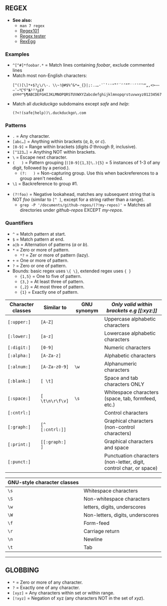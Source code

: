 
## REGEX

- **See also:**
  - `man 7 regex`
  - [Regex101](https://www.regex101.com/)
  - [Regex tester](https://www.regextester.com/)
  - [RexEgg](http://www.rexegg.com)

### Examples

- `^[^#]*foobar.*` = Match lines containing *foobar*, exclude commented lines
- Match most non-English characters:
  ```
  [^()[\]*+$?¿\/\-. \\~!@#$%^&*=_{}|;:․‥…·¨`‛''"‟’´‘’“”′‵″‶‴‷⁗„,<>—‒―¯–℃℉°№¹²³µ£¥¢©®℗™§¶ABCDEFGHIJKLMNOPQRSTUVWXYZabcdefghijklmnopqrstuvwxyz0123456789]
  ```
- Match all *duckduckgo* subdomains except *safe* and *help*:
  ```
  (?<!(safe|help))\.duckduckgo\.com
  ```

### Patterns

- `.`       = Any character.
- `[abc…]`  = Anything within brackets (*a*, *b*, or *c*).
- `[0-9]`   = Range within brackets (digits *0* through *9*, inclusive).
- `[^123…]` = Anything NOT within brackets.
- `\`       = Escape next character.
- `(   )`   = Pattern grouping (`([0-9]{1,3}\.){5}` = 5 instances of 1-3 of any digit, followed by a period.).
  - `(?:   )` = Non-capturing group. Use this when backreferences to a group aren't needed.
- `\1`      = Backreference to group #1.
<br><br>
- `(?!foo)`  = Negative lookahead, matches any subsequent string that is NOT *foo* (similar to `[^ ]`, except for a string rather than a range).
  - `grep -P '/documents/github-repos/(?!my-repos)'` = Matches all directories under *github-repos* EXCEPT *my-repos*.

### Quantifiers

- `^`     = Match pattern at start.
- `$`     = Match pattern at end.
- `a|b`   = Alternation of patterns (*a* or *b*).
- `*`     = Zero or more of pattern.
  - `*?`  = Zer or more of pattern (lazy).
- `+`     = One or more of pattern.
- `?`     = Zero or one of pattern.
- Bounds: basic regex uses `\{ \}`, extended regex uses `{ }`
  - `{1,5}` = One to five of pattern.
  - `{3,}`  = At least three of pattern.
  - `{,2}`  = At most three of pattern.
  - `{1}`   = Exactly one of pattern.

| Character classes | Similar to      | GNU synonym | *Only valid within brackets e.g [[:xyz:]]*        |
|-------------------|-----------------|-------------|---------------------------------------------------|
| `[:upper:]`       | `[A-Z]`         |             | Uppercase alphabetic characters                   |
| `[:lower:]`       | `[a-z]`         |             | Lowercase alphabetic characters                   |
| `[:digit:]`       | `[0-9]`         |             | Numeric characters                                |
| `[:alpha:]`       | `[A-Za-z]`      |             | Alphabetic characters                             |
| `[:alnum:]`       | `[A-Za-z0-9]`   | `\w`        | Alphanumeric characters                           |
| `[:blank:]`       | `[ \t]`         |             | Space and tab characters ONLY                     |
| `[:space:]`       | `[ \t\n\r\f\v]` | `\s`        | Whitespace characters (space, tab, formfeed, etc.)|
| `[:cntrl:]`       |                 |             | Control characters                                |
| `[:graph:]`       | `[^ [:cntrl:]]` |             | Graphical characters (non-control characters)     |
| `[:print:]`       | `[[:graph:] ]`  |             | Graphical characters and space                    |
| `[:punct:]`       |      |       | Punctuation characters (non-letter, digit, control char, or space) |

| GNU-style character classes |           |
|------|----------------------------------|
| `\s` | Whitespace characters            |
| `\S` | Non-whitespace characters        |
| `\w` | letters, digits, underscores     |
| `\W` | Non-letters, digits, underscores |
| `\f` | Form-feed                        |
| `\r` | Carriage return                  |
| `\n` | Newline                          |
| `\t` | Tab                              |


---
## GLOBBING

- `*`      = Zero or more of any character.
- `?`      = Exactly one of any character.
- `[xyz]`  = Any characters within set or within range.
- `[!xyz]` = Negation of xyz (any characters NOT in the set of *xyz*).
